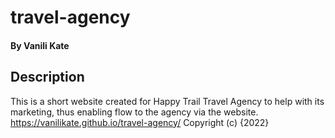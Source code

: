 # travel-agency
#### By Vanili Kate
## Description
This is a short website created for Happy Trail Travel Agency to help with its marketing, thus enabling flow to the agency via the website.
https://vanilikate.github.io/travel-agency/
Copyright (c) {2022} 
  
